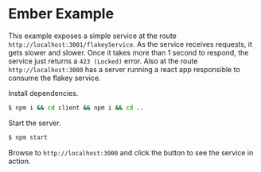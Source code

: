 # Ember Example

This example exposes a simple service at the route `http://localhost:3001/flakeyService`. As the service receives requests, it gets slower and slower. Once it takes more than 1 second to respond, the service just returns a `423 (Locked)` error. Also at the route `http://localhost:3000` has a server running a react app responsible to consume the flakey service.

Install dependencies.


```sh
$ npm i && cd client && npm i && cd ..

```

Start the server.


```sh
$ npm start
```

Browse to `http://localhost:3000` and click the button to see the service in action.
